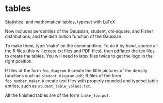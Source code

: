 # tables

Statistical and mathematical tables, typeset with LaTeX

Now includes percentiles of the Gaussian, student, chi-square, and
Fisher distributions; and the distribution function of the Gaussian.

To make them, type 'make' on the commandline.  To do it by hand,
source all the R files (this will create txt files and PDF files),
then pdflatex the tex files to create the tables.  You will need to
latex files twice to get the logo in the right position.

R files of the form `foo_diagram.R` create the little pictures of the
density functions such as `student_diagram.pdf`; R files of the form
`foo_number_maker.R` create text files with properly rounded and
typeset table entries, such as `student_table_values.txt`.

All the finished tables are of the form `table_foo.pdf`.






